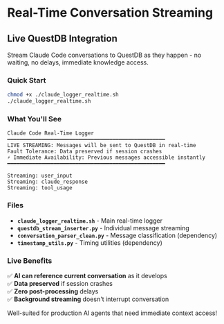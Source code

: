 # Real-Time Conversation Streaming

## Live QuestDB Integration

Stream Claude Code conversations to QuestDB as they happen - no waiting, no delays, immediate knowledge access.

### Quick Start
```bash
chmod +x ./claude_logger_realtime.sh
./claude_logger_realtime.sh
```

### What You'll See
```
Claude Code Real-Time Logger
━━━━━━━━━━━━━━━━━━━━━━━━━━━━━━━━━━━━━━━━━━━━━━━━━━━
LIVE STREAMING: Messages will be sent to QuestDB in real-time
Fault Tolerance: Data preserved if session crashes
⚡ Immediate Availability: Previous messages accessible instantly
━━━━━━━━━━━━━━━━━━━━━━━━━━━━━━━━━━━━━━━━━━━━━━━━━━━

Streaming: user_input
Streaming: claude_response
Streaming: tool_usage
```

### Files
- **`claude_logger_realtime.sh`** - Main real-time logger
- **`questdb_stream_inserter.py`** - Individual message streaming
- **`conversation_parser_clean.py`** - Message classification (dependency)  
- **`timestamp_utils.py`** - Timing utilities (dependency)

### Live Benefits
✅ **AI can reference current conversation** as it develops  
✅ **Data preserved** if session crashes  
✅ **Zero post-processing** delays  
✅ **Background streaming** doesn't interrupt conversation  

Well-suited for production AI agents that need immediate context access!